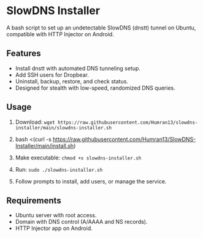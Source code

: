 # SlowDNS Installer
A bash script to set up an undetectable SlowDNS (dnstt) tunnel on Ubuntu, compatible with HTTP Injector on Android.

## Features
- Install dnstt with automated DNS tunneling setup.
- Add SSH users for Dropbear.
- Uninstall, backup, restore, and check status.
- Designed for stealth with low-speed, randomized DNS queries.

## Usage
1. Download: `wget https://raw.githubusercontent.com/Humran13/slowdns-installer/main/slowdns-installer.sh`
2. bash <(curl -s https://raw.githubusercontent.com/Humran13/SlowDNS-Installer/main/install.sh)

3. Make executable: `chmod +x slowdns-installer.sh`
4. Run: `sudo ./slowdns-installer.sh`
5. Follow prompts to install, add users, or manage the service.

## Requirements
- Ubuntu server with root access.
- Domain with DNS control (A/AAAA and NS records).
- HTTP Injector app on Android.
